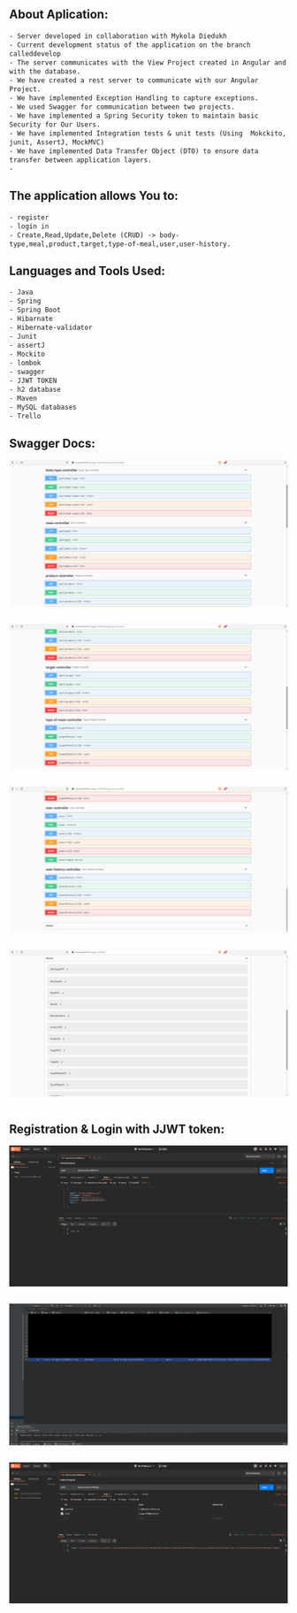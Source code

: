 
## About Aplication:

````
- Server developed in collaboration with Mykola Diedukh
- Current development status of the application on the branch calleddevelop
- The server communicates with the View Project created in Angular and with the database.
- We have created a rest server to communicate with our Angular Project.
- We have implemented Exception Handling to capture exceptions.
- We used Swagger for communication between two projects.
- We have implemented a Spring Security token to maintain basic Security for Our Users.
- We have implemented Integration tests & unit tests (Using  Mokckito, junit, AssertJ, MockMVC)
- We have implemented Data Transfer Object (DTO) to ensure data transfer between application layers.
-
````
## The application allows You to:

````
- register
- login in
- Create,Read,Update,Delete (CRUD) -> body-type,meal,product,target,type-of-meal,user,user-history.
````
## Languages and Tools Used:

````
- Java
- Spring
- Spring Boot
- Hibarnate
- Hibernate-validator
- Junit
- assertJ
- Mockito
- lombok
- swagger
- JJWT TOKEN
- h2 database
- Maven 
- MySQL databases
- Trello
````

## Swagger Docs:

![Screenshot](swagger1.png)
````
````
![Screenshot](swagger2.png)
````
````
![Screenshot](swagger3.png)
````
````
![Screenshot](dto.png)
````
````
## Registration & Login with JJWT token:

![Screenshot](registration1.png)
````
````
![Screenshot](registration2.png)
````
````
![Screenshot](registration3.png)
````
````



